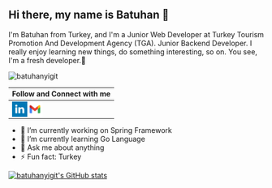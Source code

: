## Hi there, my name is Batuhan 👋
I'm Batuhan from Turkey, and I'm a Junior Web Developer at Turkey Tourism Promotion And Development Agency (TGA). Junior Backend Developer. I really enjoy learning new things, do something interesting, so on. You see, I'm a fresh developer.🤡

<p align="left"> <img src="https://komarev.com/ghpvc/?username=batuhanyigit&label=Profile%20views&color=0e75b6&style=flat" alt="batuhanyigit" /> </p>


|Follow and Connect with me|
|-----|
|<a href="https://www.linkedin.com/in/batuhanyigit34/"><img align="left" alt="Batuhan's LinkedIn" width="30px" src="https://github.com/edent/SuperTinyIcons/blob/master/images/svg/linkedin.svg" /></a> <a href="mailto:batuhanyigit34@gmail.com"><img align="left" alt="Batuhan's Email address" width="30px" src="https://github.com/edent/SuperTinyIcons/blob/master/images/svg/gmail.svg" /></a>|


- 🔭 I’m currently working on Spring Framework
- 🌱 I’m currently learning Go Language
- 💬 Ask me about anything
- ⚡ Fun fact: Turkey

[![batuhanyigit's GitHub stats](https://github-readme-stats.vercel.app/api?username=batuhanyigit)](https://github.com/anuraghazra/github-readme-stats)


